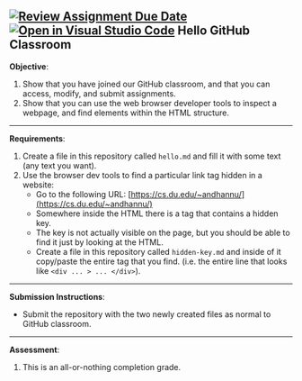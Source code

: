 [![Review Assignment Due Date](https://classroom.github.com/assets/deadline-readme-button-22041afd0340ce965d47ae6ef1cefeee28c7c493a6346c4f15d667ab976d596c.svg)](https://classroom.github.com/a/mzRzHAKA)
[![Open in Visual Studio Code](https://classroom.github.com/assets/open-in-vscode-2e0aaae1b6195c2367325f4f02e2d04e9abb55f0b24a779b69b11b9e10269abc.svg)](https://classroom.github.com/online_ide?assignment_repo_id=18944987&assignment_repo_type=AssignmentRepo)
Hello GitHub Classroom
---

**Objective**:

1. Show that you have joined our GitHub classroom, and that you can access, modify, and submit assignments.
2. Show that you can use the web browser developer tools to inspect a webpage, and find elements within the HTML structure.

---

**Requirements**:

1. Create a file in this repository called `hello.md` and fill it with some text (any text you want).
2. Use the browser dev tools to find a particular link tag hidden in a website:
    - Go to the following URL: [https://cs.du.edu/~andhannu/](https://cs.du.edu/~andhannu/) 
    - Somewhere inside the HTML there is a tag that contains a hidden key.
    - The key is not actually visible on the page, but you should be able to find it just by looking at the HTML.
    - Create a file in this repository called `hidden-key.md` and inside of it copy/paste the entire tag that you find. (i.e. the entire line that looks like `<div ... > ... </div>`).
---

**Submission Instructions**:

- Submit the repository with the two newly created files as normal to GitHub classroom.

---

**Assessment**:

1. This is an all-or-nothing completion grade.